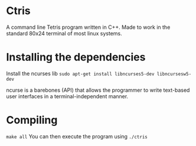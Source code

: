 # Ctris
A command line Tetris program written in C++. Made to work in the standard 80x24 terminal of most linux systems.

# Installing the dependencies 

Install the ncurses lib
`sudo apt-get install libncurses5-dev libncursesw5-dev`

ncurse is a barebones (API) that allows the programmer to write text-based user interfaces in a terminal-independent manner.

# Compiling 

`make all`
You can then execute the program using `./ctris`
